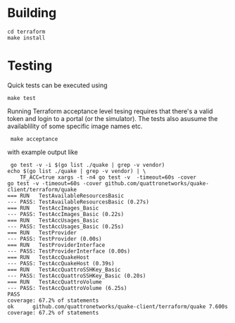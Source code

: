 # Building

```
cd terraform
make install
```

# Testing
 Quick tests can be executed using

 ```
 make test
 ```

 Running Terraform acceptance level tesing requires that there's a valid token and login to a portal (or the simulator). The tests also asusume the availablility of some specific image names etc.

```
 make acceptance
```

 with example output like

```
 go test -v -i $(go list ./quake | grep -v vendor) 
echo $(go list ./quake | grep -v vendor) | \
	TF_ACC=true xargs -t -n4 go test -v  -timeout=60s -cover
go test -v -timeout=60s -cover github.com/quattronetworks/quake-client/terraform/quake 
=== RUN   TestAvailableResourcesBasic
--- PASS: TestAvailableResourcesBasic (0.27s)
=== RUN   TestAccImages_Basic
--- PASS: TestAccImages_Basic (0.22s)
=== RUN   TestAccUsages_Basic
--- PASS: TestAccUsages_Basic (0.25s)
=== RUN   TestProvider
--- PASS: TestProvider (0.00s)
=== RUN   TestProviderInterface
--- PASS: TestProviderInterface (0.00s)
=== RUN   TestAccQuakeHost
--- PASS: TestAccQuakeHost (0.39s)
=== RUN   TestAccQuattroSSHKey_Basic
--- PASS: TestAccQuattroSSHKey_Basic (0.20s)
=== RUN   TestAccQuattroVolume
--- PASS: TestAccQuattroVolume (6.25s)
PASS
coverage: 67.2% of statements
ok  	github.com/quattronetworks/quake-client/terraform/quake	7.600s	coverage: 67.2% of statements
```


